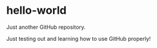 # hello-world
Just another GitHub repository.

Just testing out and learning how to use GitHub properly!
